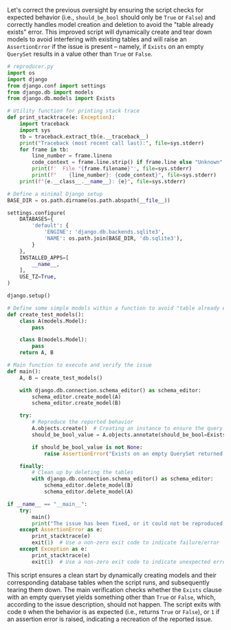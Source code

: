 Let's correct the previous oversight by ensuring the script checks for expected behavior (i.e., `should_be_bool` should only be `True` or `False`) and correctly handles model creation and deletion to avoid the "table already exists" error. This improved script will dynamically create and tear down models to avoid interfering with existing tables and will raise an `AssertionError` if the issue is present – namely, if `Exists` on an empty `QuerySet` results in a value other than `True` or `False`.

```python
# reproducer.py
import os
import django
from django.conf import settings
from django.db import models
from django.db.models import Exists

# Utility function for printing stack trace
def print_stacktrace(e: Exception):
    import traceback
    import sys
    tb = traceback.extract_tb(e.__traceback__)
    print("Traceback (most recent call last):", file=sys.stderr)
    for frame in tb:
        line_number = frame.lineno
        code_context = frame.line.strip() if frame.line else "Unknown"
        print(f'  File "{frame.filename}"', file=sys.stderr)
        print(f"    {line_number}: {code_context}", file=sys.stderr)
    print(f"{e.__class__.__name__}: {e}", file=sys.stderr)

# Define a minimal Django setup
BASE_DIR = os.path.dirname(os.path.abspath(__file__))

settings.configure(
    DATABASES={
        'default': {
            'ENGINE': 'django.db.backends.sqlite3',
            'NAME': os.path.join(BASE_DIR, 'db.sqlite3'),
        }
    },
    INSTALLED_APPS=[
        __name__,
    ],
    USE_TZ=True,
)

django.setup()

# Define some simple models within a function to avoid "table already exists" error
def create_test_models():
    class A(models.Model):
        pass

    class B(models.Model):
        pass
    return A, B

# Main function to execute and verify the issue
def main():
    A, B = create_test_models()

    with django.db.connection.schema_editor() as schema_editor:
        schema_editor.create_model(A)
        schema_editor.create_model(B)

    try:
        # Reproduce the reported behavior
        A.objects.create()  # Creating an instance to ensure the query has something to evaluate against
        should_be_bool_value = A.objects.annotate(should_be_bool=Exists(B.objects.none())).first().should_be_bool

        if should_be_bool_value is not None:
            raise AssertionError("Exists on an empty QuerySet returned neither True nor False.")

    finally:
        # Clean up by deleting the tables
        with django.db.connection.schema_editor() as schema_editor:
            schema_editor.delete_model(B)
            schema_editor.delete_model(A)

if __name__ == "__main__":
    try:
        main()
        print("The issue has been fixed, or it could not be reproduced.")
    except AssertionError as e:
        print_stacktrace(e)
        exit(1)  # Use a non-zero exit code to indicate failure/error
    except Exception as e:
        print_stacktrace(e)
        exit(1)  # Use a non-zero exit code to indicate unexpected errors
```

This script ensures a clean start by dynamically creating models and their corresponding database tables when the script runs, and subsequently tearing them down. The main verification checks whether the `Exists` clause with an empty queryset yields something other than `True` or `False`, which, according to the issue description, should not happen. The script exits with code `0` when the behavior is as expected (i.e., returns `True` or `False`), or `1` if an assertion error is raised, indicating a recreation of the reported issue.